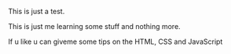 This is just a test.

This is just me learning some stuff and nothing more.

If u like u can giveme some tips on the HTML, CSS and JavaScript
